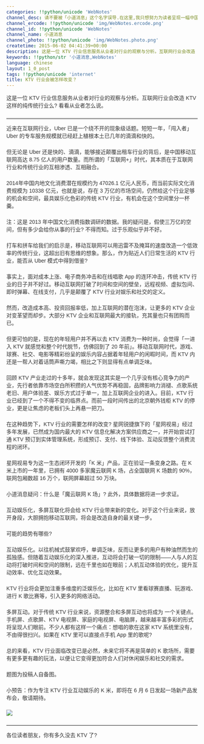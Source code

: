 ```yaml
---
categories: !!python/unicode 'WebNotes'
channel_desc: 请不要被「小道消息」这个名字误导.在这里,我只想努力为读者呈现一幅中国互联网的清明上河图.
channel_ercode: !!python/unicode 'img/WebNotes.ercode.png'
channel_id: !!python/unicode 'WebNotes'
channel_name: 小道消息
channel_photo: !!python/unicode 'img/WebNotes.photo.png'
createtime: 2015-06-02 04:41:39+00:00
description: 这是一位 KTV 行业信息服务从业者对行业的观察与分析。互联网行业会改造 KTV 这样的纯传统行业么?
keywords: !!python/str '小道消息,WebNotes'
language: chinese
layout: 1_0_post
tags: !!python/unicode 'internet'
title: KTV 行业会被怎样改变？
---
```

<div class="rich_media_content" id="js_content">
<p style="font-family: Avenir, sans-serif; border: 0px; margin-top: 2px; margin-bottom: 22px; padding: 0px; outline: 0px; color: rgb(51, 51, 51); white-space: normal;">
         这是一位 KTV 行业信息服务从业者对行业的观察与分析。互联网行业会改造 KTV 这样的纯传统行业么? 看看从业者怎么说。
        </p>
<hr style="font-family: Avenir, sans-serif; border-right-width: 0px; border-bottom-width: 0px; border-left-width: 0px; border-top-style: solid; border-top-color: rgb(234, 234, 234); height: 1px; margin: 1em 0px; padding: 0px; color: rgb(51, 51, 51); white-space: normal;"/>
<p style="font-family: Avenir, sans-serif; border: 0px; margin-top: 2px; margin-bottom: 22px; padding: 0px; outline: 0px; color: rgb(51, 51, 51); white-space: normal;">
         近来在互联网行业，Uber 已是一个绕不开的现象级话题。短短一年，「闯入者」Uber 的专车服务规模就已经赶上植根本土已几年的滴滴和快的。
        </p>
<p style="font-family: Avenir, sans-serif; border: 0px; margin-top: 2px; margin-bottom: 22px; padding: 0px; outline: 0px; color: rgb(51, 51, 51); white-space: normal;">
         但无论是 Uber 还是快的、滴滴，能够接近颠覆出租车行业的背后，是中国移动互联网高达 8.75 亿人的用户数量。而所谓的「互联网+」时代，其本质在于互联网行业和传统行业的互相渗透、互相融合。
        </p>
<p style="font-family: Avenir, sans-serif; border: 0px; margin-top: 2px; margin-bottom: 22px; padding: 0px; outline: 0px; color: rgb(51, 51, 51); white-space: normal;">
         2014年中国内地文化消费潜在规模约为 47026.1 亿元人民币，而当前实际文化消费规模为 10338 亿元，也就是说，存在 3 万亿的市场空间，仍然给这个行业足够的机会和空间，最具娱乐化色彩的传统 KTV 行业，有机会在这个空间里分一杯羹。
        </p>
<p style="font-family: Avenir, sans-serif; border: 0px; margin-top: 2px; margin-bottom: 22px; padding: 0px; outline: 0px; color: rgb(51, 51, 51); white-space: normal;">
         注：这是 2013 年中国文化消费指数调研的数据。我的疑问是，假使三万亿的空间，但有多少会给你从事的行业? 不得而知。过于乐观似乎并不好。
        </p>
<p style="font-family: Avenir, sans-serif; border: 0px; margin-top: 2px; margin-bottom: 22px; padding: 0px; outline: 0px; color: rgb(51, 51, 51); white-space: normal;">
         打车和拼车给我们的启示是，移动互联网可以用迅雷不及掩耳的速度改造一个低效率的传统行业，这超出旧有思维的想象。那么，作为贴近人们日常生活的 KTV 行业，能否从 Uber 模式中得到借鉴?
        </p>
<p style="font-family: Avenir, sans-serif; border: 0px; margin-top: 2px; margin-bottom: 22px; padding: 0px; outline: 0px; color: rgb(51, 51, 51); white-space: normal;">
         事实上，面对成本上涨、电子商务冲击和在线唱歌 App 的连环冲击，传统 KTV 行业的日子并不好过。移动互联网打破了时间和空间的壁垒，远程视频、虚拟包间、即时弹幕、在线支付，几乎是颠覆了 KTV 行业对娱乐和社交的定义。
        </p>
<p style="font-family: Avenir, sans-serif; border: 0px; margin-top: 2px; margin-bottom: 22px; padding: 0px; outline: 0px; color: rgb(51, 51, 51); white-space: normal;">
         然而，改造成本高、投资回报率低，加上互联网的潜在泡沫，让更多的 KTV 企业对变革望而却步。大部分 KTV 企业和互联网最大的接轨，充其量也只有团购而已。
        </p>
<p style="font-family: Avenir, sans-serif; border: 0px; margin-top: 2px; margin-bottom: 22px; padding: 0px; outline: 0px; color: rgb(51, 51, 51); white-space: normal;">
         但更可怕的是，现在的年轻用户并不再以去 KTV 消费为一种时尚，会觉得「一进入 KTV 就感觉和整个时代脱节，仿佛回到了 20 年前」。移动互联网时代，游戏、球赛、社交、电影等精彩纷呈的娱乐内容占据着年轻用户的闲暇时间，而 KTV 内还是一帮人对着话筒声嘶力竭，相比之下则显得有点单调乏味。
        </p>
<p style="font-family: Avenir, sans-serif; border: 0px; margin-top: 2px; margin-bottom: 22px; padding: 0px; outline: 0px; color: rgb(51, 51, 51); white-space: normal;">
         回顾 KTV 产业走过的十多年，就会发现这其实是一个几乎没有核心竞争力的产业，先行者依靠市场空白所积攒的人气优势不再稳固，品牌影响力消褪、点歌系统老旧、用户体验差、娱乐方式过于单一，加上互联网企业的进入。目前，KTV 行业已经到了一个不得不变的临界点。而前一段时间传出的北京朝外钱柜 KTV 的停业，更是让焦虑的老板们头上再悬一把刀。
        </p>
<p style="font-family: Avenir, sans-serif; border: 0px; margin-top: 2px; margin-bottom: 22px; padding: 0px; outline: 0px; color: rgb(51, 51, 51); white-space: normal;">
         在这种趋势下，KTV 行业的需要怎样的改变? 星网锐捷旗下的「星网视易」经过多年发展，已然成为国内最大的 KTV 信息化解决方案供应商之一，并开始尝试打通 KTV 预订到实体管理系统，形成预订、支付、线下体验、互动反馈整个消费流程的闭环。
        </p>
<p style="font-family: Avenir, sans-serif; border: 0px; margin-top: 2px; margin-bottom: 22px; padding: 0px; outline: 0px; color: rgb(51, 51, 51); white-space: normal;">
         星网视易专为这一生态闭环开发的「K 米」产品，正在验证一条变身之路。在 K 米上市的一年里，已拥有 4000 多家魔云联网 K 场，占全国联网 K 场数的 90%，联网包厢数超 16 万个，联网屏幕超过 50 万块。
        </p>
<p style="font-family: Avenir, sans-serif; border: 0px; margin-top: 2px; margin-bottom: 22px; padding: 0px; outline: 0px; color: rgb(51, 51, 51); white-space: normal;">
         小道消息疑问：什么是「魔云联网 K 场」? 此外，具体数据将进一步求证。
        </p>
<p style="font-family: Avenir, sans-serif; border: 0px; margin-top: 2px; margin-bottom: 22px; padding: 0px; outline: 0px; color: rgb(51, 51, 51); white-space: normal;">
         互动娱乐化，多屏互联化将会给 KTV 行业带来新的变化。对于这个行业来说，放开身段，大胆拥抱移动互联网，将会是改造自身的最关键一步。
        </p>
<p style="font-family: Avenir, sans-serif; border: 0px; margin-top: 2px; margin-bottom: 22px; padding: 0px; outline: 0px; color: rgb(51, 51, 51); white-space: normal;">
         可能的趋势有哪些?
        </p>
<p style="font-family: Avenir, sans-serif; border: 0px; margin-top: 2px; margin-bottom: 22px; padding: 0px; outline: 0px; color: rgb(51, 51, 51); white-space: normal;">
         互动娱乐化。以往机械式鼓掌欢呼，单调乏味，反而让更多的用户有种油然而生的孤独感。但随着互动娱乐化的深入推进，互动将会打破一切的限制——人与人的互动将打破时间和空间的限制，远在千里也如在眼前；人机互动体验的优化，提升互动效率、优化互动效果。
        </p>
<p style="font-family: Avenir, sans-serif; border: 0px; margin-top: 2px; margin-bottom: 22px; padding: 0px; outline: 0px; color: rgb(51, 51, 51); white-space: normal;">
         KTV 行业将会更加注重多维度的泛娱乐化，比如在 KTV 里看球赛直播、玩游戏、进行 K 歌比赛等，引入更多的网络活动。
        </p>
<p style="font-family: Avenir, sans-serif; border: 0px; margin-top: 2px; margin-bottom: 22px; padding: 0px; outline: 0px; color: rgb(51, 51, 51); white-space: normal;">
         多屏互动。对于传统 KTV 行业来说，资源整合和多屏互动也将成为 一个关键点。手机屏、点歌屏、KTV 电视屏、家庭的电视屏、电脑屏，越来越丰富多彩的形式将呈现人们眼前。不少人都有这样一个痛点：想唱的歌在这家 KTV 系统里没有，不由得很扫兴。如果在 KTV 里可以直接点手机 App 里的歌呢?
        </p>
<p style="font-family: Avenir, sans-serif; border: 0px; margin-top: 2px; margin-bottom: 22px; padding: 0px; outline: 0px; color: rgb(51, 51, 51); white-space: normal;">
         总的来看，KTV 行业面临改变已是必然，未来它将不再是简单的 K 歌场所，需要有更多更有趣的玩法，以便让它变得更加符合人们对休闲娱乐和社交的需求。
        </p>
<p style="font-family: Avenir, sans-serif; border: 0px; margin-top: 2px; margin-bottom: 22px; padding: 0px; outline: 0px; color: rgb(51, 51, 51); white-space: normal;">
         题图为投稿人自备图。
        </p>
<p style="font-family: Avenir, sans-serif; border: 0px; margin-top: 2px; margin-bottom: 22px; padding: 0px; outline: 0px; color: rgb(51, 51, 51); white-space: normal;">
         小预告：作为专注 KTV 行业互动娱乐的 K 米，即将在 6 月 6 日发起一场新产品发布会，敬请期待。
        </p>
<p style="font-family: Avenir, sans-serif; border: 0px; margin-top: 2px; margin-bottom: 22px; padding: 0px; outline: 0px; color: rgb(51, 51, 51); white-space: normal;">
<img data-ratio="0.49904397705544934" data-s="300,640" data-src="" data-type="png" data-w="" src="{{ '/img/ow5rEn8QGlFwoIujib2zLYDLxqWicUrA6afGSBReZdrLVMAiamJdGArx780qpGFxH680P7220ZI0um2RmvQ6RMcgQ.png' | prepend: site.img | replace: '//','/' }}"/>
<br/>
</p>
<hr style="font-family: Avenir, sans-serif; border-right-width: 0px; border-bottom-width: 0px; border-left-width: 0px; border-top-style: solid; border-top-color: rgb(234, 234, 234); height: 1px; margin: 1em 0px; padding: 0px; color: rgb(51, 51, 51); white-space: normal;"/>
<p style="font-family: Avenir, sans-serif; border: 0px; margin-top: 2px; margin-bottom: 22px; padding: 0px; outline: 0px; color: rgb(51, 51, 51); white-space: normal;">
         各位读者朋友，你有多久没去 KTV 了?
        </p>
<p>
<br/>
</p>
</div>